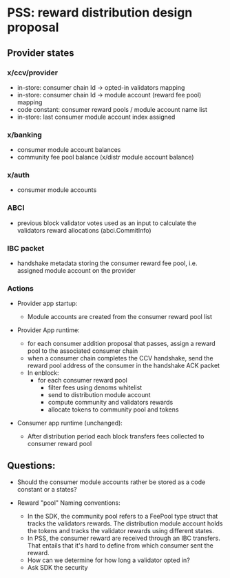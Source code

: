 
# PSS: reward distribution design proposal

## Provider states

### x/ccv/provider

- in-store: consumer chain Id -> opted-in validators mapping
- in-store: consumer chain Id -> module account (reward fee pool) mapping  
- code constant: consumer reward pools / module account name list
- in-store: last consumer module account index assigned

### x/banking

- consumer module account balances
- community fee pool balance (x/distr module account balance)

### x/auth

- consumer module accounts

### ABCI

- previous block validator votes used as an input to calculate the validators reward allocations (abci.CommitInfo)

### IBC packet

- handshake metadata storing the consumer reward fee pool, i.e. assigned module account on the provider

### Actions

- Provider app startup:

  - Module accounts are created from the consumer reward pool list

- Provider App runtime:

  - for each consumer addition proposal that passes, assign a reward pool to the associated consumer chain
  - when a consumer chain completes the CCV handshake, send the reward pool address of the consumer in the handshake ACK packet
  - In enblock:
    - for each consumer reward pool
      - filter fees using denoms whitelist
      - send to distribution module account
      - compute community and validators rewards
      - allocate tokens to community pool and tokens

- Consumer app runtime (unchanged):
  - After distribution period each block transfers fees collected to consumer reward pool



## Questions:

- Should the consumer module accounts rather be stored as a code constant or a states?

- Reward "pool" Naming conventions:

    - In the SDK, the  community pool refers to a FeePool type struct that tracks the validators rewards.
    The distribution module account holds the tokens and tracks the validator rewards using different states.
    - In PSS, the consumer reward are received through an IBC transfers. That entails that it's hard to define from which consumer sent the reward.
    - How can we determine for how long a validator opted in?
    - Ask SDK the security
